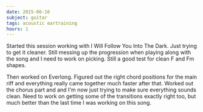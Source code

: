 ```yaml
---
date: 2015-06-16
subject: guitar
tags: acoustic eartraining
hours: 1
---
```


Started this session working with I Will Follow You Into The Dark. Just trying to get it cleaner. Still messing up the progression when playing along with the song and I need to work on picking. Still a good test for clean F and Fm shapes.

Then worked on Everlong. Figured out the right chord positions for the main riff and everything really came together much faster after that. Worked out the chorus part and and I'm now just trying to make sure everything sounds clean. Need to work on getting some of the transitions exactly right too, but much better than the last time I was working on this song.
